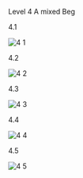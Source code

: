 Level 4 A mixed Beg

4.1

![4 1](https://github.com/user-attachments/assets/c6095304-95d1-4415-98cc-80898017a4e6)

4.2

![4 2](https://github.com/user-attachments/assets/682b85fa-6f54-4220-9086-5ee67a60d22c)

4.3

![4 3](https://github.com/user-attachments/assets/e080fc0f-a618-4ce3-bb95-0aaccc7f2790)

4.4

![4 4](https://github.com/user-attachments/assets/0d1e9f4e-d29a-474d-8c1d-034290d36ca5)

4.5

![4 5](https://github.com/user-attachments/assets/8dd15149-dc34-44bb-8ca2-83a4aa474bc7)


